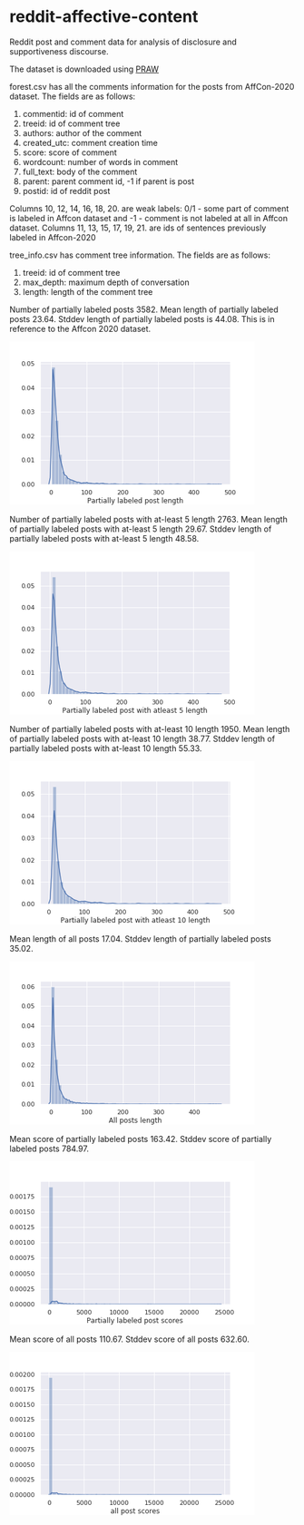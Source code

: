 # reddit-affective-content
Reddit post and comment data for analysis of disclosure and supportiveness discourse.

The dataset is downloaded using [PRAW](https://praw.readthedocs.io/en/latest/)

forest.csv has all the comments information for the posts from AffCon-2020 dataset. 
The fields are as follows:
1. commentid: id of comment
2. treeid: id of comment tree
3. authors: author of the comment
4. created_utc: comment creation time
5. score: score of comment
6. wordcount: number of words in comment
7. full_text: body of the comment
8. parent: parent comment id, -1 if parent is post
9. postid: id of reddit post

Columns 10, 12, 14, 16, 18, 20. are weak labels: 0/1 - some part of comment is labeled in Affcon dataset and -1 - comment is not labeled at all in Affcon dataset. Columns 11, 13, 15, 17, 19, 21. are ids of sentences previously labeled in Affcon-2020


tree_info.csv has comment tree information.
The fields are as follows:
1. treeid: id of comment tree
2. max_depth: maximum depth of conversation
3. length: length of the comment tree


Number of partially labeled posts 3582. Mean length of partially labeled posts 23.64. Stddev length of partially labeled posts is 44.08. This is in reference to the Affcon 2020 dataset.

![Plot](/plots/1.png)


Number of partially labeled posts with at-least 5 length 2763. Mean length of partially labeled posts with at-least 5 length 29.67. Stddev length of partially labeled posts with at-least 5 length 48.58.

![Plot](/plots/2.png)


Number of partially labeled posts with at-least 10 length 1950. Mean length of partially labeled posts with at-least 10 length 38.77. Stddev length of partially labeled posts with at-least 10 length 55.33.

![Plot](/plots/3.png)


Mean length of all posts 17.04. Stddev length of partially labeled posts 35.02.

![Plot](/plots/4.png)


Mean score of partially labeled posts 163.42. Stddev score of partially labeled posts 784.97.

![Plot](/plots/5.png)


Mean score of all posts 110.67. Stddev score of all posts 632.60.

![Plot](/plots/6.png)
